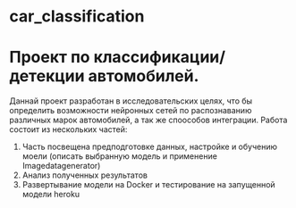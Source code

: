 # car_classification
# Проект по классификации/детекции автомобилей.

Даннай проект разработан в исследовательских целях, что бы определить возможности нейронных сетей по распознаванию различных марок автомобилей, а так же споособов интеграции. 
Работа состоит из нескольких частей:
1. Часть посвещена предподготовке данных, настройке и обучению моели (описать выбранную модель и применение Imagedatagenerator)
2. Анализ полученных результатов
3. Развертывание модели на  Docker и тестирование на запущенной модели heroku

